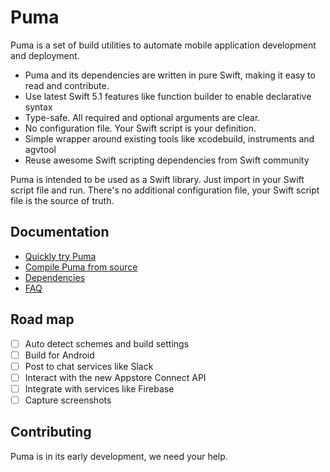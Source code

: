 # Puma

Puma is a set of build utilities to automate mobile application development and deployment.

- Puma and its dependencies are written in pure Swift, making it easy to read and contribute.
- Use latest Swift 5.1 features like function builder to enable declarative syntax
- Type-safe. All required and optional arguments are clear.
- No configuration file. Your Swift script is your definition.
- Simple wrapper around existing tools like xcodebuild, instruments and agvtool
- Reuse awesome Swift scripting dependencies from Swift community

Puma is intended to be used as a Swift library. Just import in your Swift script file and run. There's no additional configuration file, your Swift script file is the source of truth. 

## Documentation

- [Quickly try Puma](Documentation/TryPuma.md)
- [Compile Puma from source](Documentation/Compile.md)
- [Dependencies](Documentation/Dependencies.md)
- [FAQ](Documentation/FAQ.md)

## Road map

- [ ] Auto detect schemes and build settings
- [ ] Build for Android
- [ ] Post to chat services like Slack
- [ ] Interact with the new Appstore Connect API
- [ ] Integrate with services like Firebase
- [ ] Capture screenshots

## Contributing

Puma is in its early development, we need your help.



